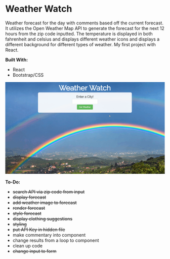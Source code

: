 # Weather Watch

Weather forecast for the day with comments based off the current forecast. It utilizes the Open Weather Map API to generate the forecast for the next 12 hours from the zip code inputted. The temperature is displayed in both fahrenheit and celsius and displays different weather icons and displays a different background for different types of weather. My first project with React.

__Built With:__
* React
* Bootstrap/CSS

![Weather Watch](https://github.com/Ziyal/Weather-Watch/blob/master/screenshots/animation.gif "Weather Watch")

__To-Do:__ 
* ~~search API via zip code from input~~
* ~~display forecast~~
* ~~add weather image to forecast~~
* ~~render forecast~~
* ~~style forecast~~
* ~~display clothing suggestions~~
* ~~styling~~
* ~~put API Key in hidden file~~
* make commentary into component
* change results from a loop to component
* clean up code
* ~~change input to form~~
